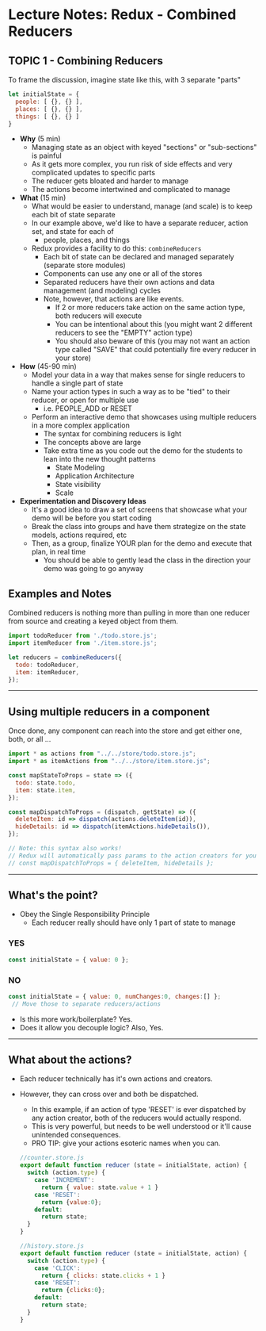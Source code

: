# Lecture Notes: Redux - Combined Reducers

## TOPIC 1 - Combining Reducers

To frame the discussion, imagine state like this, with 3 separate "parts"

```javascript
let initialState = {
  people: [ {}, {} ],
  places: [ {}, {} ],
  things: [ {}, {} ]
}
```

- **Why** (5 min)
  - Managing state as an object with keyed "sections" or "sub-sections" is painful
  - As it gets more complex, you run risk of side effects and very complicated updates to specific parts
  - The reducer gets bloated and harder to manage
  - The actions become intertwined and complicated to manage
- **What** (15 min)
  - What would be easier to understand, manage (and scale) is to keep each bit of state separate
  - In our example above, we'd like to have a separate reducer, action set, and state for each of
    - people, places, and things
  - Redux provides a facility to do this: `combineReducers`
    - Each bit of state can be declared and managed separately (separate store modules)
    - Components can use any one or all of the stores
    - Separated reducers have their own actions and data management (and modeling) cycles
    - Note, however, that actions are like events.
      - If 2 or more reducers take action on the same action type, both reducers will execute
      - You can be intentional about this (you might want 2 different reducers to see the "EMPTY" action type)
      - You should also beware of this (you may not want an action type called "SAVE" that could potentially fire every reducer in your store)
- **How** (45-90 min)
  - Model your data in a way that makes sense for single reducers to handle a single part of state
  - Name your action types in such a way as to be "tied" to their reducer, or open for multiple use
    - i.e. PEOPLE_ADD or RESET
  - Perform an interactive demo that showcases using multiple reducers in a more complex application
    - The syntax for combining reducers is light
    - The concepts above are large
    - Take extra time as you code out the demo for the students to lean into the new thought patterns
      - State Modeling
      - Application Architecture
      - State visibility
      - Scale
- **Experimentation and Discovery Ideas**
  - It's a good idea to draw a set of screens that showcase what your demo will be before you start coding
  - Break the class into groups and have them strategize on the state models, actions required, etc
  - Then, as a group, finalize YOUR plan for the demo and execute that plan, in real time
    - You should be able to gently lead the class in the direction your demo was going to go anyway

## Examples and Notes

Combined reducers is nothing more than pulling in more than one reducer from source and creating a keyed object from them.

```javascript
import todoReducer from './todo.store.js';
import itemReducer from './item.store.js';

let reducers = combineReducers({
  todo: todoReducer,
  item: itemReducer,
});
```

---

## Using multiple reducers in a component

Once done, any component can reach into the store and get either one, both, or all ...

```javascript
import * as actions from "../../store/todo.store.js";
import * as itemActions from "../../store/item.store.js";

const mapStateToProps = state => ({
  todo: state.todo,
  item: state.item,
});

const mapDispatchToProps = (dispatch, getState) => ({
  deleteItem: id => dispatch(actions.deleteItem(id)),
  hideDetails: id => dispatch(itemActions.hideDetails()),
});

// Note: this syntax also works!
// Redux will automatically pass params to the action creators for you
// const mapDispatchToProps = { deleteItem, hideDetails };

```

---

## What's the point?

- Obey the Single Responsibility Principle
  - Each reducer really should have only 1 part of state to manage

### YES

```javascript
const initialState = { value: 0 };
```

### NO

```javascript
const initialState = { value: 0, numChanges:0, changes:[] };
 // Move those to separate reducers/actions
```

- Is this more work/boilerplate?  Yes.
- Does it allow you decouple logic? Also, Yes.

---

## What about the actions?

- Each reducer technically has it's own actions and creators.
- However, they can cross over and both be dispatched.
  - In this example, if an action of type 'RESET' is ever dispatched by any action creator, both of the reducers would actually respond.
  - This is very powerful, but needs to be well understood or it'll cause unintended consequences.
  - PRO TIP: give your actions esoteric names when you can.

  ```javascript
  //counter.store.js
  export default function reducer (state = initialState, action) {
    switch (action.type) {
      case 'INCREMENT':
        return { value: state.value + 1 }
      case 'RESET':
        return {value:0};
      default:
        return state;
    }
  }

  //history.store.js
  export default function reducer (state = initialState, action) {
    switch (action.type) {
      case 'CLICK':
        return { clicks: state.clicks + 1 }
      case 'RESET':
        return {clicks:0};
      default:
        return state;
    }
  }
  ```
